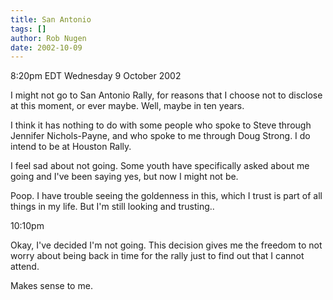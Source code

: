 ```yaml
---
title: San Antonio
tags: []
author: Rob Nugen
date: 2002-10-09
---
```


<p class=date>8:20pm EDT Wednesday 9 October 2002</p>

<p>I might not go to San Antonio Rally, for reasons that I choose not
to disclose at this moment, or ever maybe.  Well, maybe in ten
years.</p>

<p>I think it has nothing to do with some people who spoke to Steve
through Jennifer Nichols-Payne, and who spoke to me through Doug
Strong.  I do intend to be at Houston Rally.</p>

<p>I feel sad about not going.  Some youth have specifically asked
about me going and I've been saying yes, but now I might not be.</p>

<p>Poop.  I have trouble seeing the goldenness in this, which I trust
is part of all things in my life.  But I'm still looking and
trusting..</p>

<p class=date>10:10pm</p>

<p>Okay, I've decided I'm not going.  This decision gives me the
freedom to not worry about being back in time for the rally just to
find out that I cannot attend.</p>

<p>Makes sense to me.</p>

